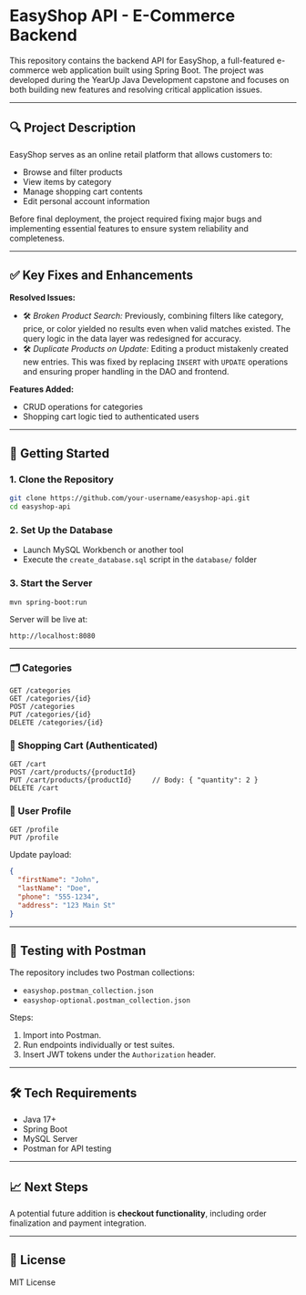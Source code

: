 # EasyShop API - E-Commerce Backend

This repository contains the backend API for EasyShop, a full-featured e-commerce web application built using Spring Boot. The project was developed during the YearUp Java Development capstone and focuses on both building new features and resolving critical application issues.

---

## 🔍 Project Description

EasyShop serves as an online retail platform that allows customers to:

- Browse and filter products
- View items by category
- Manage shopping cart contents
- Edit personal account information

Before final deployment, the project required fixing major bugs and implementing essential features to ensure system reliability and completeness.

---

## ✅ Key Fixes and Enhancements

**Resolved Issues:**

- 🛠️ *Broken Product Search:* Previously, combining filters like category, price, or color yielded no results even when valid matches existed. The query logic in the data layer was redesigned for accuracy.
- 🛠️ *Duplicate Products on Update:* Editing a product mistakenly created new entries. This was fixed by replacing `INSERT` with `UPDATE` operations and ensuring proper handling in the DAO and frontend.

**Features Added:**

- CRUD operations for categories
- Shopping cart logic tied to authenticated users

---

## 🚀 Getting Started

### 1. Clone the Repository

```bash
git clone https://github.com/your-username/easyshop-api.git
cd easyshop-api
```

### 2. Set Up the Database

- Launch MySQL Workbench or another tool
- Execute the `create_database.sql` script in the `database/` folder

### 3. Start the Server

```bash
mvn spring-boot:run
```

Server will be live at:

```
http://localhost:8080
```

---


### 🗂️ Categories

```http
GET /categories
GET /categories/{id}
POST /categories
PUT /categories/{id}
DELETE /categories/{id}
```

### 🛒 Shopping Cart (Authenticated)

```http
GET /cart
POST /cart/products/{productId}
PUT /cart/products/{productId}     // Body: { "quantity": 2 }
DELETE /cart
```

### 👤 User Profile

```http
GET /profile
PUT /profile
```

Update payload:
```json
{
  "firstName": "John",
  "lastName": "Doe",
  "phone": "555-1234",
  "address": "123 Main St"
}
```

---

## 🧪 Testing with Postman

The repository includes two Postman collections:

- `easyshop.postman_collection.json`
- `easyshop-optional.postman_collection.json`

Steps:

1. Import into Postman.
2. Run endpoints individually or test suites.
3. Insert JWT tokens under the `Authorization` header.

---

## 🛠️ Tech Requirements

- Java 17+
- Spring Boot
- MySQL Server
- Postman for API testing

---

## 📈 Next Steps

A potential future addition is **checkout functionality**, including order finalization and payment integration.

---

## 📄 License

MIT License
